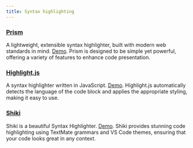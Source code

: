 ```yaml
---
title: Syntax highlighting
---
```


### [Prism](https://prismjs.com/)

A lightweight, extensible syntax highlighter, built with modern web standards in mind. [Demo](https://prismjs.com/). Prism is designed to be simple yet powerful, offering a variety of features to enhance code presentation.

### [Highlight.js](https://highlightjs.org/)

A syntax highlighter written in JavaScript. [Demo](https://highlightjs.org/static/demo/). Highlight.js automatically detects the language of the code block and applies the appropriate styling, making it easy to use.

### [Shiki](https://github.com/shikijs/shiki)

Shiki is a beautiful Syntax Highlighter. [Demo](https://shiki.matsu.io/). Shiki provides stunning code highlighting using TextMate grammars and VS Code themes, ensuring that your code looks great in any context.
